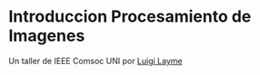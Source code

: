 # Introduccion Procesamiento de Imagenes
 
Un taller de IEEE Comsoc UNI por [Luigi Layme](https://github.com/ratondelcongo)
